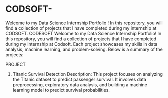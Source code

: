 # CODSOFT-
Welcome to my Data Science Internship Portfolio ! In this repository, you will find a collection of projects that I have completed during my internship at CODSOFT.
CODESOFT
Welcome to my Data Science Internship Portfolio! In this repository, you will find a collection of projects that I have completed during my internship at Codsoft. Each project showcases my skills in data analysis, machine learning, and problem-solving. Below is a summary of the projects:

PROJECT
1. Titanic Survival Detection Description: This project focuses on analyzing the Titanic dataset to predict passenger survival. It involves data preprocessing, exploratory data analysis, and building a machine learning model to predict survival probabilities.

